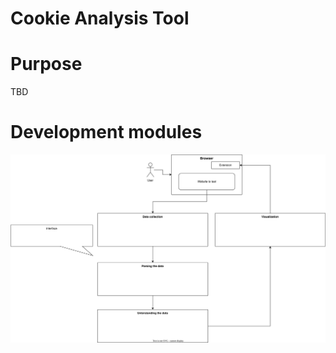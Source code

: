 # Cookie Analysis Tool

# Purpose
TBD

# Development modules

![Modules](./documentation/modules.svg)
